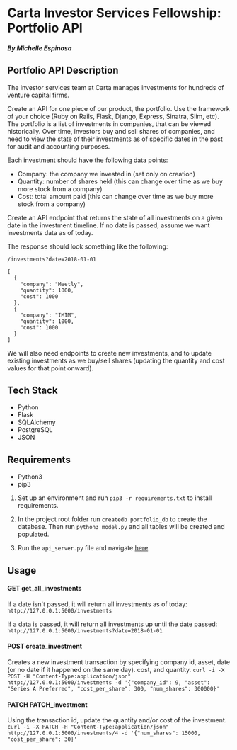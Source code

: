 # Carta Investor Services Fellowship: Portfolio API

##### By Michelle Espinosa

## Portfolio API Description

The investor services team at Carta manages investments for hundreds of venture capital firms.

Create an API for one piece of our product, the portfolio. Use the framework of your choice (Ruby on Rails, Flask, Django, Express, Sinatra, Slim, etc). The portfolio is a list of investments in companies, that can be viewed historically. Over time, investors buy and sell shares of companies, and need to view the state of their investments as of specific dates in the past for audit and accounting purposes.

Each investment should have the following data points:
  - Company: the company we invested in (set only on creation)
  - Quantity: number of shares held (this can change over time as we buy more stock from a company)
  - Cost: total amount paid (this can change over time as we buy more stock from a company)

Create an API endpoint that returns the state of all investments on a given date in the investment timeline. If no date is passed, assume we want investments data as of today.

The response should look something like the following:
```
/investments?date=2018-01-01

[
  {
    "company": "Meetly",
    "quantity": 1000,
    "cost": 1000
  },
  {
    "company": "IMIM",
    "quantity": 1000,
    "cost": 1000
  }
]
```

We will also need endpoints to create new investments, and to update existing investments as we buy/sell shares (updating the quantity and cost values for that point onward).

## Tech Stack
- Python
- Flask
- SQLAlchemy
- PostgreSQL
- JSON

## Requirements
- Python3
- pip3

1. Set up an environment and run `pip3 -r requirements.txt` to install requirements.

2. In the project root folder run `createdb portfolio_db` to create the database. Then run `python3 model.py` and all tables will be created and populated.

3. Run the `api_server.py` file and navigate [here](http://127.0.0.1:5000/).

## Usage

#### GET get_all_investments
If a date isn't passed, it will return all investments as of today:
``http://127.0.0.1:5000/investments``

If a data is passed, it will return all investments up until the date passed:
``http://127.0.0.1:5000/investments?date=2018-01-01``

#### POST create_investment
Creates a new investment transaction by specifying company id, asset, date (or no date if it happened on the same day). cost, and quantity.
``curl -i -X POST -H "Content-Type:application/json" http://127.0.0.1:5000/investments -d '{"company_id": 9, "asset": "Series A Preferred", "cost_per_share": 300, "num_shares": 300000}'``

#### PATCH PATCH_investment
Using the transaction id, update the quantity and/or cost of the investment.
``curl -i -X PATCH -H "Content-Type:application/json" http://127.0.0.1:5000/investments/4 -d '{"num_shares": 15000, "cost_per_share": 30}'``

